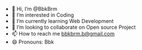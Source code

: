 - 👋 Hi, I’m @BbkBrm
- 👀 I’m interested in Coding
- 🌱 I’m currently learning Web Development
- 💞️ I’m looking to collaborate on Open source Project
- 📫 How to reach me bbkbrm.b@gmail.com
- 😄 Pronouns: Bbk

<!---
BbkBrm/BbkBrm is a ✨ special ✨ repository because its `README.md` (this file) appears on your GitHub profile.
You can click the Preview link to take a look at your changes.
--->
